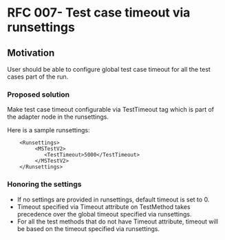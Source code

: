 # RFC 007- Test case timeout via runsettings

## Motivation
User should be able to configure global test case timeout for all the test cases part of the run. 

### Proposed solution
Make test case timeout configurable via TestTimeout tag which is part of the adapter node in the runsettings.

Here is a sample runsettings: 
```
	<Runsettings> 
		 <MSTestV2> 
			<TestTimeout>5000</TestTimeout>   
		 </MSTestV2> 
	</Runsettings> 
```

### Honoring the settings 
- If no settings are provided in runsettings, default timeout is set to 0. 
- Timeout specified via Timeout attribute on TestMethod takes precedence over the global timeout specified via runsettings. 
- For all the test methods that do not have Timeout attribute, timeout will be based on the timeout specified via runsettings.